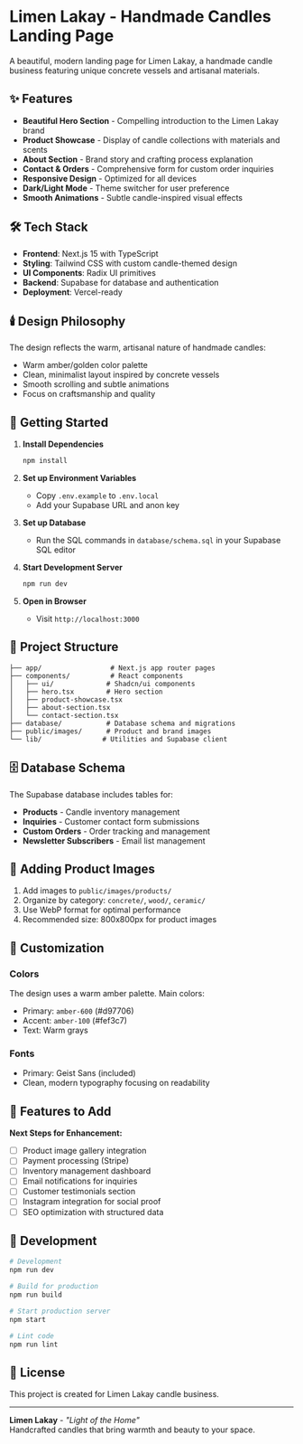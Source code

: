 # Limen Lakay - Handmade Candles Landing Page

A beautiful, modern landing page for Limen Lakay, a handmade candle business featuring unique concrete vessels and artisanal materials.

## ✨ Features

- **Beautiful Hero Section** - Compelling introduction to the Limen Lakay brand
- **Product Showcase** - Display of candle collections with materials and scents
- **About Section** - Brand story and crafting process explanation  
- **Contact & Orders** - Comprehensive form for custom order inquiries
- **Responsive Design** - Optimized for all devices
- **Dark/Light Mode** - Theme switcher for user preference
- **Smooth Animations** - Subtle candle-inspired visual effects

## 🛠️ Tech Stack

- **Frontend**: Next.js 15 with TypeScript
- **Styling**: Tailwind CSS with custom candle-themed design
- **UI Components**: Radix UI primitives
- **Backend**: Supabase for database and authentication
- **Deployment**: Vercel-ready

## 🕯️ Design Philosophy

The design reflects the warm, artisanal nature of handmade candles:
- Warm amber/golden color palette
- Clean, minimalist layout inspired by concrete vessels
- Smooth scrolling and subtle animations
- Focus on craftsmanship and quality

## 🚀 Getting Started

1. **Install Dependencies**
   ```bash
   npm install
   ```

2. **Set up Environment Variables**
   - Copy `.env.example` to `.env.local`
   - Add your Supabase URL and anon key

3. **Set up Database**
   - Run the SQL commands in `database/schema.sql` in your Supabase SQL editor

4. **Start Development Server**
   ```bash
   npm run dev
   ```

5. **Open in Browser**
   - Visit `http://localhost:3000`

## 📁 Project Structure

```
├── app/                 # Next.js app router pages
├── components/          # React components
│   ├── ui/             # Shadcn/ui components
│   ├── hero.tsx        # Hero section
│   ├── product-showcase.tsx
│   ├── about-section.tsx
│   └── contact-section.tsx
├── database/           # Database schema and migrations
├── public/images/      # Product and brand images
└── lib/               # Utilities and Supabase client
```

## 🗄️ Database Schema

The Supabase database includes tables for:
- **Products** - Candle inventory management
- **Inquiries** - Customer contact form submissions
- **Custom Orders** - Order tracking and management
- **Newsletter Subscribers** - Email list management

## 📸 Adding Product Images

1. Add images to `public/images/products/`
2. Organize by category: `concrete/`, `wood/`, `ceramic/`
3. Use WebP format for optimal performance
4. Recommended size: 800x800px for product images

## 🎨 Customization

### Colors
The design uses a warm amber palette. Main colors:
- Primary: `amber-600` (#d97706)
- Accent: `amber-100` (#fef3c7)
- Text: Warm grays

### Fonts
- Primary: Geist Sans (included)
- Clean, modern typography focusing on readability

## 📱 Features to Add

**Next Steps for Enhancement:**
- [ ] Product image gallery integration
- [ ] Payment processing (Stripe)
- [ ] Inventory management dashboard
- [ ] Email notifications for inquiries
- [ ] Customer testimonials section
- [ ] Instagram integration for social proof
- [ ] SEO optimization with structured data

## 🔧 Development

```bash
# Development
npm run dev

# Build for production
npm run build

# Start production server
npm start

# Lint code
npm run lint
```

## 📄 License

This project is created for Limen Lakay candle business.

---

**Limen Lakay** - *"Light of the Home"*  
Handcrafted candles that bring warmth and beauty to your space.
